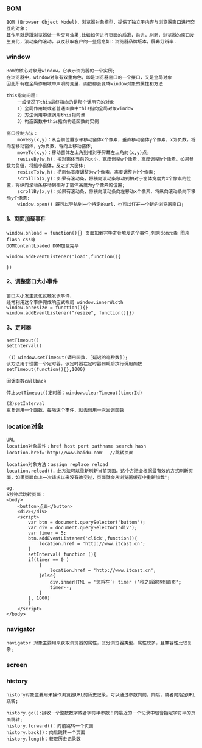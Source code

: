 ### BOM
    BOM (Browser Object Model)，浏览器对象模型，提供了独立于内容与浏览器窗口进行交互的对象；
    其作用就是跟浏览器做一些交互效果,比如如何进行页面的后退，前进，刷新，浏览器的窗口发生变化，滚动条的滚动，以及获取客户的一些信息如：浏览器品牌版本，屏幕分辨率.

### window
    Bom的核心对象是window，它表示浏览器的一个实例;
    在浏览器中，window对象有双重角色，即是浏览器窗口的一个接口，又是全局对象
    因此所有在全局作用域中声明的变量、函数都会变成window对象的属性和方法
    
    this指向问题:
        一般情况下this最终指向的是那个调用它的对象
        1）全局作用域或者普通函数中this指向全局对象window 
        2）方法调用中谁调用this指向谁
        3）构造函数中this指向构造函数的实例

    窗口控制方法：
        moveBy(x,y)：从当前位置水平移动窗体x个像素，垂直移动窗体y个像素，x为负数，将向左移动窗体，y为负数，将向上移动窗体;
        moveTo(x,y)：移动窗体左上角到相对于屏幕左上角的(x,y)点;
        resizeBy(w,h)：相对窗体当前的大小，宽度调整w个像素，高度调整h个像素。如果参数为负值，将缩小窗体，反之扩大窗体;
        resizeTo(w,h)：把窗体宽度调整为w个像素，高度调整为h个像素;
        scrollTo(x,y)：如果有滚动条，将横向滚动条移动到相对于窗体宽度为x个像素的位置，将纵向滚动条移动到相对于窗体高度为y个像素的位置;
        scrollBy(x,y)：如果有滚动条，将横向滚动条向左移动x个像素，将纵向滚动条向下移动y个像素;
        window.open() 既可以导航到一个特定的url，也可以打开一个新的浏览器窗口;

#### 1、页面加载事件
    window.onload = function(){} 页面加载完毕才会触发这个事件,包含dom元素 图片 flash css等
    DOMContentLoaded DOM加载完毕

    window.addEventListener('load',function(){

    })

#### 2、调整窗口大小事件
    窗口大小发生变化就触发该事件，
    经常利用这个事件完成响应式布局 window.innerWidth
    window.onresize = function(){}
    window.addEventListener("resize", function(){})

#### 3、定时器
    setTimeout()
    setInterval()

    （1）window.setTimeout(调用函数，[延迟的毫秒数]);
    该方法用于设置一个定时器，该定时器在定时器到期后执行调用函数
    setTimeout(function(){},1000)

    回调函数callback

    停止setTimeout()定时器：window.clearTimeout(timerId)

    (2)setInterval
    重复调用一个函数，每隔这个事件，就去调用一次回调函数

### location对象

    URL 
    location对象属性：href host port pathname search hash
    location.href='http://www.baidu.com'  //跳转页面

    location对象方法：assign replace reload
    location.reload()，此方法可以重新刷新当前页面。这个方法会根据最有效的方式刷新页面，如果页面自上一次请求以来没有改变过，页面就会从浏览器缓存中重新加载';

    eg.
    5秒钟后跳转页面：
    <body>
        <button>点击</button>
        <div></div>
        <script>
            var btn = document.querySelector('button');
            var div = document.querySelector('div');
            var timer = 5;
            btn.addEventListener('click',function(){
                location.href = 'http://www.itcast.cn';
            }
            setInterval( function (){
            if(timer == 0 )
                {
                    location.href = 'http://www.itcast.cn';
                }else{
                    div.innerHTML = '您将在’+ timer +‘秒之后跳转到首页';
                    timer--;
                }
            }, 1000)
            }
        </script>
    </body>

### navigator
    navigator 对象主要用来获取浏览器的属性，区分浏览器类型。属性较多，且兼容性比较复杂;

### screen

### history
    history对象主要用来操作浏览器URL的历史记录，可以通过参数向前，向后，或者向指定URL跳转;
    
    history.go():接收一个整数数字或者字符串参数：向最近的一个记录中包含指定字符串的页面跳转;
    history.forward()：向前跳转一个页面
    history.back()：向后跳转一个页面
    history.length：获取历史记录数
